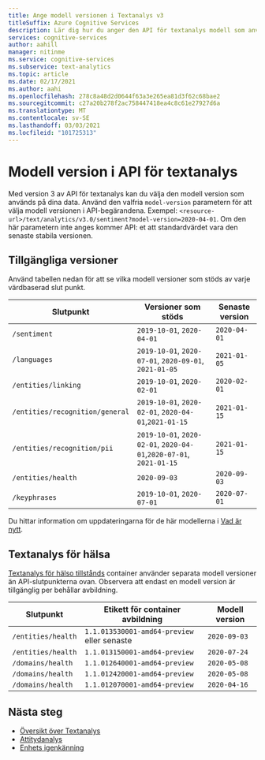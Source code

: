 ```yaml
---
title: Ange modell versionen i Textanalys v3
titleSuffix: Azure Cognitive Services
description: Lär dig hur du anger den API för textanalys modell som används för dina data.
services: cognitive-services
author: aahill
manager: nitinme
ms.service: cognitive-services
ms.subservice: text-analytics
ms.topic: article
ms.date: 02/17/2021
ms.author: aahi
ms.openlocfilehash: 278c8a48d2d0644f63a3e265ea81d3f62c68bae2
ms.sourcegitcommit: c27a20b278f2ac758447418ea4c8c61e27927d6a
ms.translationtype: MT
ms.contentlocale: sv-SE
ms.lasthandoff: 03/03/2021
ms.locfileid: "101725313"
---
```

# <a name="model-versioning-in-the-text-analytics-api"></a>Modell version i API för textanalys

Med version 3 av API för textanalys kan du välja den modell version som används på dina data. Använd den valfria `model-version` parametern för att välja modell versionen i API-begärandena. Exempel: `<resource-url>/text/analytics/v3.0/sentiment?model-version=2020-04-01`. Om den här parametern inte anges kommer API: et att standardvärdet vara den senaste stabila versionen. 

## <a name="available-versions"></a>Tillgängliga versioner

Använd tabellen nedan för att se vilka modell versioner som stöds av varje värdbaserad slut punkt.


| Slutpunkt                        | Versioner som stöds                                     | Senaste version |
|---------------------------------|--------------------------------------------------------|----------------|
| `/sentiment`                    | `2019-10-01`, `2020-04-01`                             | `2020-04-01`   |
| `/languages`                    | `2019-10-01`, `2020-07-01`, `2020-09-01`, `2021-01-05` | `2021-01-05`   |
| `/entities/linking`             | `2019-10-01`, `2020-02-01`                             | `2020-02-01`   |
| `/entities/recognition/general` | `2019-10-01`, `2020-02-01`, `2020-04-01`,`2021-01-15`  | `2021-01-15`   |
| `/entities/recognition/pii`     | `2019-10-01`, `2020-02-01`, `2020-04-01`,`2020-07-01`, `2021-01-15`  | `2021-01-15`   |
| `/entities/health`              | `2020-09-03`                           | `2020-09-03`   |
| `/keyphrases`                   | `2019-10-01`, `2020-07-01`                             | `2020-07-01`   |


Du hittar information om uppdateringarna för de här modellerna i [Vad är nytt](../whats-new.md).

## <a name="text-analytics-for-health"></a>Textanalys för hälsa

[Textanalys för hälso tillstånds](../how-tos/text-analytics-for-health.md) container använder separata modell versioner än API-slutpunkterna ovan.  Observera att endast en modell version är tillgänglig per behållar avbildning.

| Slutpunkt                        | Etikett för container avbildning                     | Modell version |
|---------------------------------|-----------------------------------------|---------------|
| `/entities/health`              | `1.1.013530001-amd64-preview` eller senaste          | `2020-09-03`  |
| `/entities/health`              | `1.1.013150001-amd64-preview`           | `2020-07-24`  |
| `/domains/health`               | `1.1.012640001-amd64-preview`           | `2020-05-08`  |
| `/domains/health`               | `1.1.012420001-amd64-preview`           | `2020-05-08`  |
| `/domains/health`               | `1.1.012070001-amd64-preview`           | `2020-04-16`  |


## <a name="next-steps"></a>Nästa steg

* [Översikt över Textanalys](../overview.md)
* [Attitydanalys](../how-tos/text-analytics-how-to-sentiment-analysis.md)
* [Enhets igenkänning](../how-tos/text-analytics-how-to-entity-linking.md)
